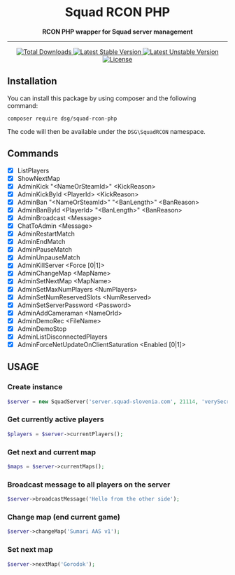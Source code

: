 <div align="center">
    <h1>Squad RCON PHP</h1>
    <b>RCON PHP wrapper for Squad server management</b>
    <hr>
    <a href="https://packagist.org/dsg/squad-rcon-php/shoppingcart">
        <img alt="Total Downloads" src="https://poser.pugx.org/dsg/squad-rcon-php/downloads.png">
    </a>
    <a href="https://packagist.org/packages/dsg/squad-rcon-php">
        <img alt="Latest Stable Version" src="https://poser.pugx.org/dsg/squad-rcon-php/v/stable">
    </a>
    <a href="https://packagist.org/packages/dsg/squad-rcon-php">
        <img alt="Latest Unstable Version" src="https://poser.pugx.org/dsg/squad-rcon-php/v/unstable">
    </a>
    <a href="https://packagist.org/packages/dsg/squad-rcon-php">
        <img alt="License" src="https://poser.pugx.org/dsg/squad-rcon-php/license">
    </a>
</div>

## Installation

You can install this package by using composer and the following command:
```
composer require dsg/squad-rcon-php
```

The code will then be available under the `DSG\SquadRCON` namespace.

## Commands

* [x] ListPlayers
* [x] ShowNextMap
* [x] AdminKick "\<NameOrSteamId\>" \<KickReason\>
* [x] AdminKickById \<PlayerId\> \<KickReason\>
* [x] AdminBan "\<NameOrSteamId\>" "\<BanLength\>" \<BanReason\>
* [x] AdminBanById \<PlayerId\> "\<BanLength\>" \<BanReason\>
* [x] AdminBroadcast \<Message\>
* [x] ChatToAdmin \<Message\>
* [x] AdminRestartMatch
* [x] AdminEndMatch
* [x] AdminPauseMatch
* [x] AdminUnpauseMatch
* [x] AdminKillServer \<Force [0|1]\>
* [x] AdminChangeMap \<MapName\>
* [x] AdminSetNextMap \<MapName\>
* [x] AdminSetMaxNumPlayers \<NumPlayers\>
* [x] AdminSetNumReservedSlots \<NumReserved\>
* [x] AdminSetServerPassword \<Password\>
* [x] AdminAddCameraman \<NameOrId\>
* [x] AdminDemoRec \<FileName\>
* [x] AdminDemoStop
* [x] AdminListDisconnectedPlayers
* [x] AdminForceNetUpdateOnClientSaturation \<Enabled [0|1]\>

## USAGE

### Create instance
```php
$server = new SquadServer('server.squad-slovenia.com', 21114, 'verySecretPassword');
```

### Get currently active players
```php
$players = $server->currentPlayers();
```

### Get next and current map
```php
$maps = $server->currentMaps();
```

### Broadcast message to all players on the server
```php
$server->broadcastMessage('Hello from the other side');
```

### Change map (end current game)
```php
$server->changeMap('Sumari AAS v1');
```

### Set next map
```php
$server->nextMap('Gorodok');
```